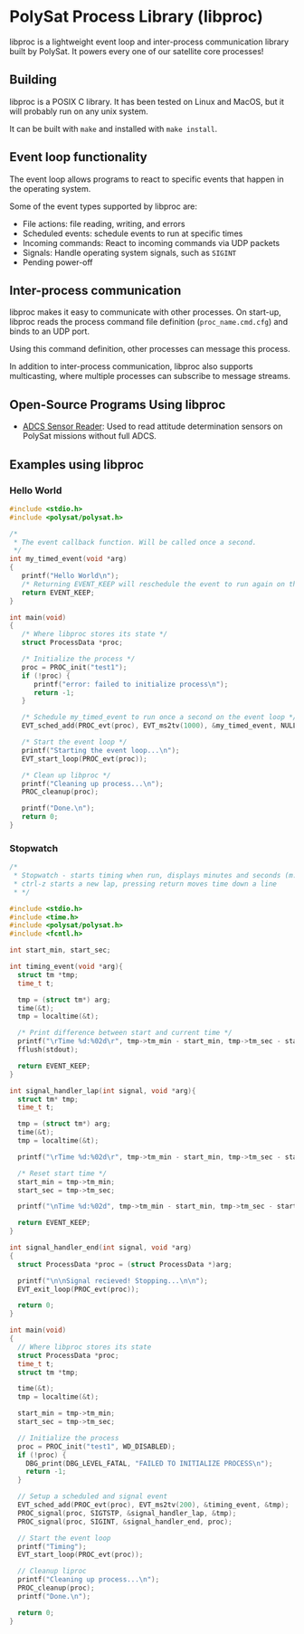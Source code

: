 # PolySat Process Library (libproc)

libproc is a lightweight event loop and inter-process communication library built by PolySat.
It powers every one of our satellite core processes!

## Building

libproc is a POSIX C library.
It has been tested on Linux and MacOS, but it will probably run on any unix system.

It can be built with `make` and installed with `make install`.

## Event loop functionality

The event loop allows programs to react to specific events that happen in the operating system.

Some of the event types supported by libproc are:
- File actions: file reading, writing, and errors
- Scheduled events: schedule events to run at specific times
- Incoming commands: React to incoming commands via UDP packets
- Signals: Handle operating system signals, such as `SIGINT`
- Pending power-off

## Inter-process communication

libproc makes it easy to communicate with other processes.
On start-up, libproc reads the process command file definition (`proc_name.cmd.cfg`) and binds to an UDP port.

Using this command definition, other processes can message this process.

In addition to inter-process communication, libproc also supports multicasting,
where multiple processes can subscribe to message streams.

## Open-Source Programs Using libproc

- [ADCS Sensor Reader](https://github.com/PolySat/adcs-sensor-reader): Used to read attitude determination sensors on PolySat missions without full ADCS.

## Examples using libproc

### Hello World

```c
#include <stdio.h>
#include <polysat/polysat.h>

/*
 * The event callback function. Will be called once a second.
 */
int my_timed_event(void *arg)
{
   printf("Hello World\n");
   /* Returning EVENT_KEEP will reschedule the event to run again on the event loop */
   return EVENT_KEEP;
}

int main(void)
{
   /* Where libproc stores its state */
   struct ProcessData *proc;

   /* Initialize the process */
   proc = PROC_init("test1");
   if (!proc) {
      printf("error: failed to initialize process\n");
      return -1;
   }

   /* Schedule my_timed_event to run once a second on the event loop */
   EVT_sched_add(PROC_evt(proc), EVT_ms2tv(1000), &my_timed_event, NULL);

   /* Start the event loop */
   printf("Starting the event loop...\n");
   EVT_start_loop(PROC_evt(proc));

   /* Clean up libproc */
   printf("Cleaning up process...\n");
   PROC_cleanup(proc);

   printf("Done.\n");
   return 0;
}
```

### Stopwatch

```c
/*
 * Stopwatch - starts timing when run, displays minutes and seconds (m:s),
 * ctrl-z starts a new lap, pressing return moves time down a line
 * */

#include <stdio.h>
#include <time.h>
#include <polysat/polysat.h>
#include <fcntl.h>

int start_min, start_sec;

int timing_event(void *arg){
  struct tm *tmp;
  time_t t;

  tmp = (struct tm*) arg;
  time(&t);
  tmp = localtime(&t);

  /* Print difference between start and current time */
  printf("\rTime %d:%02d\r", tmp->tm_min - start_min, tmp->tm_sec - start_sec);
  fflush(stdout);

  return EVENT_KEEP;
}

int signal_handler_lap(int signal, void *arg){
  struct tm* tmp;
  time_t t;

  tmp = (struct tm*) arg;
  time(&t);
  tmp = localtime(&t);

  printf("\rTime %d:%02d\r", tmp->tm_min - start_min, tmp->tm_sec - start_sec);

  /* Reset start time */
  start_min = tmp->tm_min;
  start_sec = tmp->tm_sec;

  printf("\nTime %d:%02d", tmp->tm_min - start_min, tmp->tm_sec - start_sec);

  return EVENT_KEEP;
}

int signal_handler_end(int signal, void *arg)
{
  struct ProcessData *proc = (struct ProcessData *)arg;

  printf("\n\nSignal recieved! Stopping...\n\n");
  EVT_exit_loop(PROC_evt(proc));

  return 0;
}

int main(void)
{
  // Where libproc stores its state
  struct ProcessData *proc;
  time_t t;
  struct tm *tmp;

  time(&t);
  tmp = localtime(&t);

  start_min = tmp->tm_min;
  start_sec = tmp->tm_sec;

  // Initialize the process
  proc = PROC_init("test1", WD_DISABLED);
  if (!proc) {
    DBG_print(DBG_LEVEL_FATAL, "FAILED TO INITIALIZE PROCESS\n");
    return -1;
  }

  // Setup a scheduled and signal event
  EVT_sched_add(PROC_evt(proc), EVT_ms2tv(200), &timing_event, &tmp);
  PROC_signal(proc, SIGTSTP, &signal_handler_lap, &tmp);
  PROC_signal(proc, SIGINT, &signal_handler_end, proc);

  // Start the event loop
  printf("Timing");
  EVT_start_loop(PROC_evt(proc));

  // Cleanup liproc
  printf("Cleaning up process...\n");
  PROC_cleanup(proc);
  printf("Done.\n");

  return 0;
}
```
